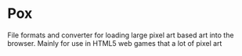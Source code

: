 # Pox
File formats and converter for loading large pixel art based art into the browser. Mainly for use in HTML5 web games that a lot of pixel art
